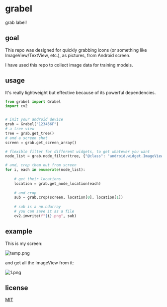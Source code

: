 # grabel

grab label!

## goal

This repo was designed for quickly grabbing icons (or something like ImageView/TextView, etc.), as pictures, from Android screen.

I have used this repo to collect image data for training models.

## usage

It's really lightweight but effective because of its powerful dependencies.

```python
from grabel import Grabel
import cv2


# init your android device
grab = Grabel("123456F")
# a tree view
tree = grab.get_tree()
# and a screen shot
screen = grab.get_screen_array()

# flexible filter for different widgets, to get whatever you want
node_list = grab.node_filter(tree, {"@class": "android.widget.ImageView"})

# and, crop them out from screen
for i, each in enumerate(node_list):
    
    # get their locations
    location = grab.get_node_location(each)
    
    # and crop
    sub = grab.crop(screen, location[0], location[1])
    
    # sub is a np.ndarray
    # you can save it as a file
    cv2.imwrite(f"{i}.png", sub)
```

## example

This is my screen:

![temp.png](https://i.loli.net/2020/03/31/yVHfW19chNu8iRq.jpg)

and get all the ImageView from it:

![1.png](https://i.loli.net/2020/03/31/a8vrCF1SZPTh5LR.png)

## license

[MIT](LICENSE)
